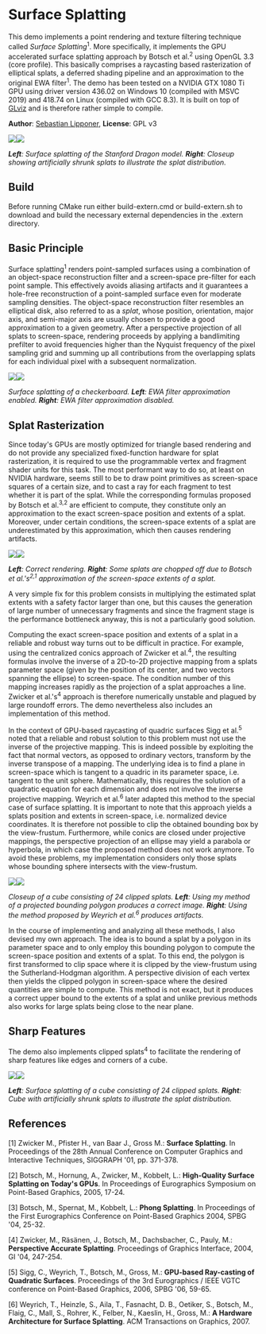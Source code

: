 # Surface Splatting

This demo implements a point rendering and texture filtering technique called *Surface Splatting*<sup>1</sup>. More specifically, it implements the GPU accelerated surface splatting approach by Botsch et al.<sup>2</sup> using OpenGL 3.3 (core profile). This basically comprises a raycasting based rasterization of elliptical splats, a deferred shading pipeline and an approximation to the original EWA filter<sup>1</sup>. The demo has been tested on a NVIDIA GTX 1080 Ti GPU using driver version 436.02 on Windows 10 (compiled with MSVC 2019) and 418.74 on Linux (compiled with GCC 8.3). It is built on top of [GLviz](https://github.com/sebastianlipponer/glviz) and is therefore rather simple to compile.

**Author**: [Sebastian Lipponer](http://sebastianlipponer.de), **License**: GPL v3

[![](http://sebastianlipponer.github.io/surface_splatting/dragon_thumbnail.png)](http://sebastianlipponer.github.io/surface_splatting/dragon.png)[![](http://sebastianlipponer.github.io/surface_splatting/dragon_splats_tail_thumbnail.png)](http://sebastianlipponer.github.io/surface_splatting/dragon_splats_tail.png)

_**Left**: Surface splatting of the Stanford Dragon model. **Right**: Closeup showing artificially shrunk splats to illustrate the splat distribution._

## Build

Before running CMake run either build-extern.cmd or build-extern.sh to download and build the necessary external dependencies in the .extern directory.

## Basic Principle

Surface splatting<sup>1</sup> renders point-sampled surfaces using a combination of an object-space reconstruction filter and a screen-space pre-filter for each point sample. This effectively avoids aliasing artifacts and it guarantees a hole-free reconstruction of a point-sampled surface even for moderate sampling densities. The object-space reconstruction filter resembles an elliptical disk, also referred to as a *splat*, whose position, orientation, major axis, and semi-major axis are usually chosen to provide a good approximation to a given geometry. After a perspective projection of all splats to screen-space, rendering proceeds by applying a bandlimiting prefilter to avoid frequencies higher than the Nyquist frequency of the pixel sampling grid and summing up all contributions from the overlapping splats for each individual pixel with a subsequent normalization.

[![](http://sebastianlipponer.github.io/surface_splatting/checkerboard_ewa_filter_thumbnail.png)](http://sebastianlipponer.github.io/surface_splatting/checkerboard_ewa_filter.png)[![](http://sebastianlipponer.github.io/surface_splatting/checkerboard_thumbnail.png)](http://sebastianlipponer.github.io/surface_splatting/checkerboard.png)

_Surface splatting of a checkerboard. **Left**: EWA filter approximation enabled. **Right**: EWA filter approximation disabled._

## Splat Rasterization

Since today's GPUs are mostly optimized for triangle based rendering and do not provide any specialized fixed-function hardware for splat rasterization, it is required to use the programmable vertex and fragment shader units for this task. The most performant way to do so, at least on NVIDIA hardware, seems still to be to draw point primitives as screen-space squares of a certain size, and to cast a ray for each fragment to test whether it is part of the splat. While the corresponding formulas proposed by Botsch et al.<sup>3,2</sup> are efficient to compute, they constitute only an approximation to the exact screen-space position and extents of a splat. Moreover, under certain conditions, the screen-space extents of a splat are underestimated by this approximation, which then causes rendering artifacts.

[![](http://sebastianlipponer.github.io/surface_splatting/plane_splats_pch_thumbnail.png)](http://sebastianlipponer.github.io/surface_splatting/plane_splats_pch.png)[![](http://sebastianlipponer.github.io/surface_splatting/plane_splats_bhzk05_thumbnail.png)](http://sebastianlipponer.github.io/surface_splatting/plane_splats_bhzk05.png)

_**Left**: Correct rendering. **Right**: Some splats are chopped off due to Botsch et al.'s<sup>2,1</sup> approximation of the screen-space extents of a splat._

A very simple fix for this problem consists in multiplying the estimated splat extents with a safety factor larger than one, but this causes the generation of large number of unnecessary fragments and since the fragment stage is the performance bottleneck anyway, this is not a particularly good solution.

Computing the exact screen-space position and extents of a splat in a reliable and robust way turns out to be difficult in practice. For example, using the centralized conics approach of Zwicker et al.<sup>4</sup>, the resulting formulas involve the inverse of a 2D-to-2D projective mapping from a splats parameter space (given by the position of its center, and two vectors spanning the ellipse) to screen-space. The condition number of this mapping increases rapidly as the projection of a splat approaches a line. Zwicker et al.'s<sup>4</sup> approach is therefore numerically unstable and plagued by large roundoff errors. The demo nevertheless also includes an implementation of this method.

In the context of GPU-based raycasting of quadric surfaces Sigg et al.<sup>5</sup> noted that a reliable and robust solution to this problem must not use the inverse of the projective mapping. This is indeed possible by exploiting the fact that normal vectors, as opposed to ordinary vectors, transform by the inverse transpose of a mapping. The underlying idea is to find a plane in screen-space which is tangent to a quadric in its parameter space, i.e. tangent to the unit sphere. Mathematically, this requires the solution of a quadratic equation for each dimension and does not involve the inverse projective mapping. Weyrich et al.<sup>6</sup> later adapted this method to the special case of surface splatting. It is important to note that this approach yields a splats position and extents in screen-space, i.e. normalized device coordinates. It is therefore not possible to clip the obtained bounding box by the view-frustum. Furthermore, while conics are closed under projective mappings, the perspective projection of an ellipse may yield a parabola or hyperbola, in which case the proposed method does not work anymore. To avoid these problems, my implementation considers only those splats whose bounding sphere intersects with the view-frustum.

[![](http://sebastianlipponer.github.io/surface_splatting/cube_closeup_pbp_thumbnail.png)](http://sebastianlipponer.github.io/surface_splatting/cube_closeup_pbp.png)[![](http://sebastianlipponer.github.io/surface_splatting/cube_closeup_whaf07_thumbnail.png)](http://sebastianlipponer.github.io/surface_splatting/cube_closeup_whaf07.png)

_Closeup of a cube consisting of 24 clipped splats. **Left**: Using my method of a projected bounding polygon produces a correct image. **Right**: Using the method proposed by Weyrich et al.<sup>6</sup> produces artifacts._

In the course of implementing and analyzing all these methods, I also devised my own approach. The idea is to bound a splat by a polygon in its parameter space and to only employ this bounding polygon to compute the screen-space position and extents of a splat. To this end, the polygon is first transformed to clip space where it is clipped by the view-frustum using the Sutherland-Hodgman algorithm. A perspective division of each vertex then yields the clipped polygon in screen-space where the desired quantities are simple to compute. This method is not exact, but it produces a correct upper bound to the extents of a splat and unlike previous methods also works for large splats being close to the near plane.

## Sharp Features

The demo also implements clipped splats<sup>4</sup> to facilitate the rendering of sharp features like edges and corners of a cube.

[![](http://sebastianlipponer.github.io/surface_splatting/cube_thumbnail.png)](http://sebastianlipponer.github.io/surface_splatting/cube.png)[![](http://sebastianlipponer.github.io/surface_splatting/cube_splats_thumbnail.png)](http://sebastianlipponer.github.io/surface_splatting/cube_splats.png)

_**Left**: Surface splatting of a cube consisting of 24 clipped splats. **Right**: Cube with artificially shrunk splats to illustrate the splat distribution._


## References

[1] Zwicker M., Pfister H., van Baar J., Gross M.: **Surface Splatting**. In Proceedings of the 28th Annual Conference on Computer Graphics and Interactive Techniques, SIGGRAPH '01, pp. 371-378.

[2] Botsch, M., Hornung, A., Zwicker, M., Kobbelt, L.: **High-Quality Surface Splatting on Today's GPUs**. In Proceedings of Eurographics Symposium on Point-Based Graphics, 2005, 17-24.

[3] Botsch, M., Spernat, M., Kobbelt, L.: **Phong Splatting**. In Proceedings of the First Eurographics Conference on Point-Based Graphics 2004, SPBG '04, 25-32.

[4] Zwicker, M., Räsänen, J., Botsch, M., Dachsbacher, C., Pauly, M.: **Perspective Accurate Splatting**. Proceedings of Graphics Interface, 2004, GI '04, 247-254.

[5] Sigg, C., Weyrich, T., Botsch, M., Gross, M.: **GPU-based Ray-casting of Quadratic Surfaces**. Proceedings of the 3rd Eurographics / IEEE VGTC conference on Point-Based Graphics, 2006, SPBG '06, 59-65.

[6] Weyrich, T., Heinzle, S., Aila, T., Fasnacht, D. B., Oetiker, S., Botsch, M., Flaig, C., Mall, S., Rohrer, K., Felber, N., Kaeslin, H., Gross, M.: **A Hardware Architecture for Surface Splatting**. ACM Transactions on Graphics, 2007.

